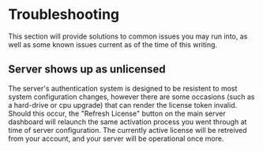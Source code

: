 # Troubleshooting
This section will provide solutions to common issues you may run into, as well as some known issues current as of the time of this writing.
## Server shows up as unlicensed

The server's authentication system is designed to be resistent to most system configuration changes, however there are some occasions (such as a hard-drive or cpu upgrade) that can render the license token invalid. Should this occur, the "Refresh License" button on the main server dashboard will relaunch the same activation process you went through at time of server configuration. The currently active license will be retreived from your account, and your server will be operational once more.